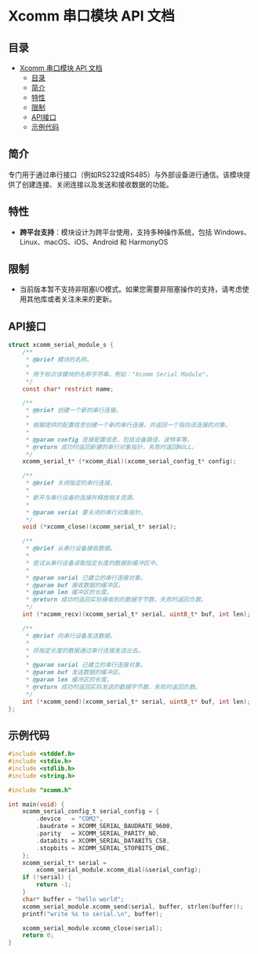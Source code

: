 # Xcomm 串口模块 API 文档

## 目录

- [Xcomm 串口模块 API 文档](#xcomm-串口模块-api-文档)
  - [目录](#目录)
  - [简介](#简介)
  - [特性](#特性)
  - [限制](#限制)
  - [API接口](#api接口)
  - [示例代码](#示例代码)

## 简介

专门用于通过串行接口（例如RS232或RS485）与外部设备进行通信。该模块提供了创建连接、关闭连接以及发送和接收数据的功能。

## 特性

* **跨平台支持**：模块设计为跨平台使用，支持多种操作系统，包括 Windows、Linux、macOS、iOS、Android 和 HarmonyOS
 

## 限制

* 当前版本暂不支持非阻塞I/O模式。如果您需要非阻塞操作的支持，请考虑使用其他库或者关注未来的更新。

## API接口
```c
struct xcomm_serial_module_s {
    /**
     * @brief 模块的名称。
     * 
     * 用于标识该模块的名称字符串。例如："Xcomm Serial Module"。
     */
    const char* restrict name;

    /**
     * @brief 创建一个新的串行连接。
     * 
     * 根据提供的配置信息创建一个新的串行连接，并返回一个指向该连接的对象。
     * 
     * @param config 连接配置信息，包括设备路径、波特率等。
     * @return 成功时返回新建的串行对象指针，失败时返回NULL。
     */
    xcomm_serial_t* (*xcomm_dial)(xcomm_serial_config_t* config);

    /**
     * @brief 关闭指定的串行连接。
     * 
     * 断开与串行设备的连接并释放相关资源。
     * 
     * @param serial 要关闭的串行对象指针。
     */
    void (*xcomm_close)(xcomm_serial_t* serial);

    /**
     * @brief 从串行设备接收数据。
     * 
     * 尝试从串行设备读取指定长度的数据到缓冲区中。
     * 
     * @param serial 已建立的串行连接对象。
     * @param buf 接收数据的缓冲区。
     * @param len 缓冲区的长度。
     * @return 成功时返回实际接收到的数据字节数，失败时返回负数。
     */
    int (*xcomm_recv)(xcomm_serial_t* serial, uint8_t* buf, int len);

    /**
     * @brief 向串行设备发送数据。
     * 
     * 将指定长度的数据通过串行连接发送出去。
     * 
     * @param serial 已建立的串行连接对象。
     * @param buf 发送数据的缓冲区。
     * @param len 缓冲区的长度。
     * @return 成功时返回实际发送的数据字节数，失败时返回负数。
     */
    int (*xcomm_send)(xcomm_serial_t* serial, uint8_t* buf, int len);
};
```

## 示例代码
```c
#include <stddef.h>
#include <stdio.h>
#include <stdlib.h>
#include <string.h>

#include "xcomm.h"

int main(void) {
    xcomm_serial_config_t serial_config = {
        .device   = "COM2",
        .baudrate = XCOMM_SERIAL_BAUDRATE_9600,
        .parity   = XCOMM_SERIAL_PARITY_NO,
        .databits = XCOMM_SERIAL_DATABITS_CS8,
        .stopbits = XCOMM_SERIAL_STOPBITS_ONE,
    };
    xcomm_serial_t* serial =
        xcomm_serial_module.xcomm_dial(&serial_config);
    if (!serial) {
        return -1;
    }
    char* buffer = "hello world";
    xcomm_serial_module.xcomm_send(serial, buffer, strlen(buffer));
    printf("write %s to serial.\n", buffer);

    xcomm_serial_module.xcomm_close(serial);
    return 0;
}
```
